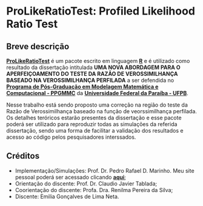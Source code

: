 # ProLikeRatioTest: Profiled Likelihood Ratio Test 


## Breve descrição

[**ProLikeRatioTest**](https://github.com/prdm0/ProLikeRatioTest) é um pacote escrito em linguagem [**R**](https://www.r-project.org/) e é utilizado como resultado da dissertação intitulada **UMA NOVA ABORDAGEM PARA O APERFEIÇOAMENTO DO TESTE DA RAZÃO DE VEROSSIMILHANÇA BASEADO NA VEROSSIMILHANÇA PERFILADA** a ser defendida no [**Programa de Pós-Graduação em Modelagem Matemática e Computacional - PPGMMC**](http://ppgmmc.ci.ufpb.br/) da [**Universidade Federal da Paraíba - UFPB**](https://www.ufpb.br/).

Nesse trabalho está sendo proposto uma correção na região do teste da Razão de Verossimilhança baseado na função de veorssimilhança perfilada. Os detalhes teróricos estarão presentes da dissertação e esse pacote poderá ser utilizado para reproduzir todas as simulações da referida dissertação, sendo uma forma de facilitar a validação dos resultados e acesso ao código pelos pesquisadores interssados.

## Créditos

- Implementação/Simulações: Prof. Dr. Pedro Rafael D. Marinho. Meu site pessoal poderá ser acessado clicando [**aqui**](https://prdm0.rbind.io/);
- Orientação do discente: Prof. Dr. Claudio Javier Tablada;
- Coorientação do discente: Profa. Dra. Renilma Pereira da Silva;
- Discente: Emilia Gonçalves de Lima Neta.

